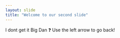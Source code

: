 ```yaml
---
layout: slide
title: "Welcome to our second slide"
---
```

I dont get it Big Dan ❓
Use the left arrow to go back!
